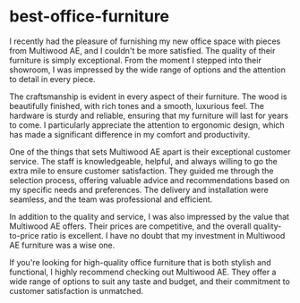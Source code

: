 # best-office-furniture

I recently had the pleasure of furnishing my new office space with pieces from Multiwood AE, and I couldn't be more satisfied. The quality of their furniture is simply exceptional. From the moment I stepped into their showroom, I was impressed by the wide range of options and the attention to detail in every piece.

The craftsmanship is evident in every aspect of their furniture. The wood is beautifully finished, with rich tones and a smooth, luxurious feel. The hardware is sturdy and reliable, ensuring that my furniture will last for years to come. I particularly appreciate the attention to ergonomic design, which has made a significant difference in my comfort and productivity.

One of the things that sets Multiwood AE apart is their exceptional customer service. The staff is knowledgeable, helpful, and always willing to go the extra mile to ensure customer satisfaction. They guided me through the selection process, offering valuable advice and recommendations based on my specific needs and preferences. The delivery and installation were seamless, and the team was professional and efficient.

In addition to the quality and service, I was also impressed by the value that Multiwood AE offers. Their prices are competitive, and the overall quality-to-price ratio is excellent. I have no doubt that my investment in Multiwood AE furniture was a wise one.

If you're looking for high-quality office furniture that is both stylish and functional, I highly recommend checking out Multiwood AE. They offer a wide range of options to suit any taste and budget, and their commitment to customer satisfaction is unmatched.
